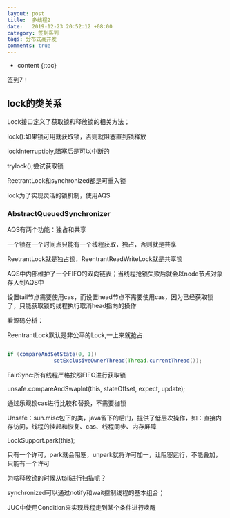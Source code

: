 ```yaml
---
layout: post
title:  多线程2
date:   2019-12-23 20:52:12 +08:00
category: 签到系列
tags: 分布式高并发
comments: true
---
```


* content
{:toc}


签到7！






## lock的类关系

Lock接口定义了获取锁和释放锁的相关方法；

lock():如果锁可用就获取锁，否则就阻塞直到锁释放

lockInterruptibly,阻塞后是可以中断的

trylock();尝试获取锁

ReetrantLock和synchronized都是可重入锁

lock为了实现灵活的锁机制，使用AQS

### AbstractQueuedSynchronizer

AQS有两个功能：独占和共享

一个锁在一个时间点只能有一个线程获取，独占，否则就是共享

ReetrantLock就是独占锁，ReentrantReadWriteLock就是共享锁

AQS中内部维护了一个FIFO的双向链表；当线程抢锁失败后就会以node节点对象存入到AQS中

设置tail节点需要使用cas，而设置head节点不需要使用cas，因为已经获取锁了，只能获取锁的线程执行取消head指向的操作

看源码分析：

ReentrantLock默认是非公平的Lock,一上来就抢占

```java

if (compareAndSetState(0, 1))
               setExclusiveOwnerThread(Thread.currentThread());


```

FairSync:所有线程严格按照FIFO进行获取锁

 unsafe.compareAndSwapInt(this, stateOffset, expect, update);

 通过乐观锁cas进行比较和替换，不需要枷锁

 Unsafe：sun.misc包下的类，java留下的后门，提供了低层次操作，如：直接内存访问，线程的挂起和恢复、cas、线程同步、内存屏障

  LockSupport.park(this);

  只有一个许可，park就会阻塞，unpark就将许可加一，让阻塞运行，不能叠加，只能有一个许可

  为啥释放锁的时候从tail进行扫描呢？

  synchronized可以通过notify和wait控制线程的基本组合；

  JUC中使用Condition来实现线程走到某个条件进行唤醒
